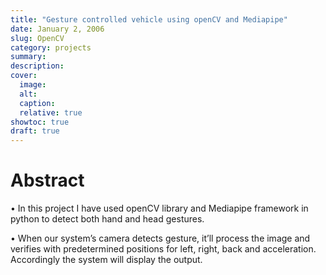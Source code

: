 ```yaml
---
title: "Gesture controlled vehicle using openCV and Mediapipe"
date: January 2, 2006 
slug: OpenCV
category: projects
summary:
description:
cover:
  image:
  alt:
  caption:
  relative: true
showtoc: true
draft: true
---
```


# Abstract
• In this project I have used openCV library and Mediapipe framework in python to detect both
hand and head gestures.

• When our system’s camera detects gesture, it’ll process the image and verifies with
predetermined positions for left, right, back and acceleration. Accordingly the system will display
the output.